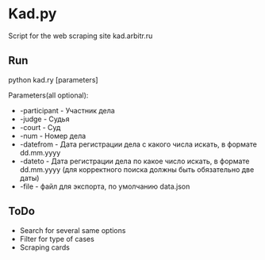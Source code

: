 # Kad.py

Script for the web scraping site kad.arbitr.ru

## Run

python kad.ry [parameters]

Parameters(all optional):
- -participant - Участник дела
- -judge - Судья
- -court - Суд
- -num - Номер дела
- -datefrom - Дата регистрации дела с какого числа искать, в формате dd.mm.yyyy
- -dateto - Дата регистрации дела по какое число искать, в формате dd.mm.yyyy (для корректного поиска должны быть обязательно две даты)
- -file - файл для экспорта, по умолчанию data.json

## ToDo

- Search for several same options
- Filter for type of cases
- Scraping cards
